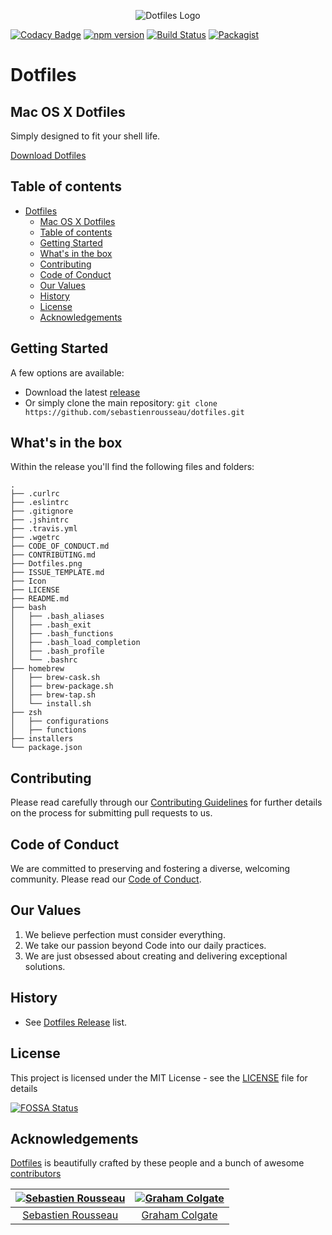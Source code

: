 <p align="center">
  <img src="Dotfiles.png" alt="Dotfiles Logo" title="Dotfiles Logo">
</p>

[![Codacy Badge](https://api.codacy.com/project/badge/Grade/a5d4c83f3dfd4dee8cfc9e363af24974)](https://app.codacy.com/gh/sebastienrousseau/dotfiles?utm_source=github.com&utm_medium=referral&utm_content=sebastienrousseau/dotfiles&utm_campaign=Badge_Grade_Settings)
[![npm version](https://badge.fury.io/js/%40sebastienrousseau%2Fdotfiles.svg)](https://badge.fury.io/js/%40sebastienrousseau%2Fdotfiles)
[![Build Status](https://travis-ci.org/@sebastienrousseau/dotfiles.svg?branch=master)](https://travis-ci.org/@sebastienrousseau/dotfiles/)
[![Packagist](https://img.shields.io/badge/license-MIT-blue.svg)](https://skeletonic.github.io/license)

# Dotfiles

## Mac OS X Dotfiles

Simply designed to fit your shell life.

<a href="https://github.com/sebastienrousseau/dotfiles/releases/latest">Download Dotfiles</a>

## Table of contents

- [Dotfiles](#dotfiles)
  - [Mac OS X Dotfiles](#mac-os-x-dotfiles)
  - [Table of contents](#table-of-contents)
  - [Getting Started](#getting-started)
  - [What's in the box](#whats-in-the-box)
  - [Contributing](#contributing)
  - [Code of Conduct](#code-of-conduct)
  - [Our Values](#our-values)
  - [History](#history)
  - [License](#license)
  - [Acknowledgements](#acknowledgements)

## Getting Started

A few options are available:

- Download the latest [release](https://github.com/sebastienrousseau/dotfiles/releases/latest)
- Or simply clone the main repository: `git clone https://github.com/sebastienrousseau/dotfiles.git`

## What's in the box

Within the release you'll find the following files and folders:

```
.
├── .curlrc
├── .eslintrc
├── .gitignore
├── .jshintrc
├── .travis.yml
├── .wgetrc
├── CODE_OF_CONDUCT.md
├── CONTRIBUTING.md
├── Dotfiles.png
├── ISSUE_TEMPLATE.md
├── Icon
├── LICENSE
├── README.md
├── bash
│   ├── .bash_aliases
│   ├── .bash_exit
│   ├── .bash_functions
│   ├── .bash_load_completion
│   ├── .bash_profile
│   └── .bashrc
├── homebrew
│   ├── brew-cask.sh
│   ├── brew-package.sh
│   ├── brew-tap.sh
│   └── install.sh
├── zsh
│   ├── configurations
│   ├── functions
├── installers
└── package.json

```

## Contributing

Please read carefully through our [Contributing Guidelines](https://github.com/sebastienrousseau/dotfiles/blob/master/CONTRIBUTING.md) for further details on the process for submitting pull requests to us.

## Code of Conduct

We are committed to preserving and fostering a diverse, welcoming community. Please read our [Code of Conduct](https://github.com/sebastienrousseau/dotfiles/blob/master/CODE_OF_CONDUCT.md).

## Our Values

1. We believe perfection must consider everything.
2. We take our passion beyond Code into our daily practices.
3. We are just obsessed about creating and delivering exceptional solutions.

## History

- See [Dotfiles Release](https://github.com/sebastienrousseau/dotfiles/releases) list.

## License

This project is licensed under the MIT License - see the [LICENSE](https://github.com/sebastienrousseau/dotfiles/blob/master/LICENSE) file for details

[![FOSSA Status](https://app.fossa.io/api/projects/git%2Bgithub.com%2Freedia%2Fdotfiles.svg?type=large)](https://app.fossa.io/projects/git%2Bgithub.com%2Freedia%2Fdotfiles?ref=badge_large)

## Acknowledgements

[Dotfiles](https://dotfiles.io) is beautifully crafted by these people and a bunch of awesome [contributors](https://github.com/sebastienrousseau/dotfiles/graphs/contributors)

| [![Sebastien Rousseau](https://avatars0.githubusercontent.com/u/1394998?s=117)](http://sebastienrousseau.co.uk) | [![Graham Colgate](https://avatars0.githubusercontent.com/u/35816108?s=117)](https://github.com/gramtech) |
| :-------------------------------------------------------------------------------------------------------------: | :-------------------------------------------------------------------------------------------------------------: |
| [Sebastien Rousseau](https://github.com/sebastienrousseau) | [Graham Colgate](https://github.com/gramtech) |
